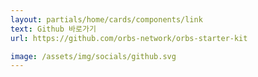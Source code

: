 ```yaml
---
layout: partials/home/cards/components/link
text: Github 바로가기
url: https://github.com/orbs-network/orbs-starter-kit

image: /assets/img/socials/github.svg
---
```

